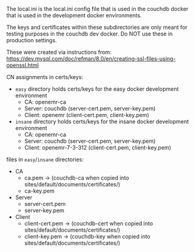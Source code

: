 The local.ini is the local.ini config file that is used in the couchdb docker that is used in the development docker environments.

The keys and certificates within these subdirectories are only meant for testing purposes in the couchdb dev docker. Do NOT use these in production settings.

These were created via instructions from:
https://dev.mysql.com/doc/refman/8.0/en/creating-ssl-files-using-openssl.html

CN assignments in certs/keys:
- `easy` directory holds certs/keys for the easy docker development environment
  - CA: openemr-ca
  - Server: couchdb (server-cert.pem, server-key.pem)
  - Client: openemr (client-cert.pem, client-key.pem)
- `insane` directory holds certs/keys for the insane docker development environment
  - CA: openemr-ca
  - Server: couchdb (server-cert.pem, server-key.pem)
  - Client: openemr-7-3-312 (client-cert.pem, client-key.pem)

files in `easy`/`insane` directories:
- CA
  - ca.pem -> (couchdb-ca when copied into sites/default/documents/certificates/)
  - ca-key.pem
- Server
  - server-cert.pem
  - server-key.pem
- Client
  - client-cert.pem -> (couchdb-cert when copied into sites/default/documents/certificates/)
  - client-key.pem -> (couchdb-key when copied into sites/default/documents/certificates/)
